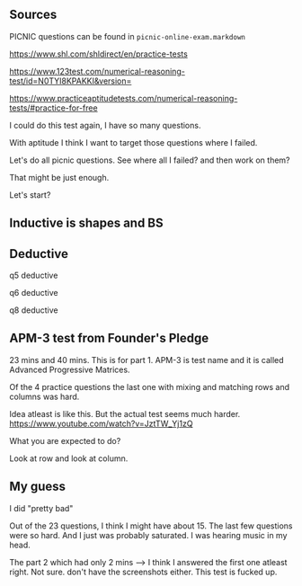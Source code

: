 ## Sources

PICNIC questions can be found in `picnic-online-exam.markdown`

https://www.shl.com/shldirect/en/practice-tests

https://www.123test.com/numerical-reasoning-test/id=N0TYI8KPAKKI&version=

https://www.practiceaptitudetests.com/numerical-reasoning-tests/#practice-for-free


I could do this test again, I have so many questions.

With aptitude I think I want to target those questions where I failed.

Let's do all picnic questions. See where all I failed? and then work
on them?

That might be just enough.

Let's start?

## Inductive is shapes and BS

## Deductive

q5 deductive

q6 deductive

q8 deductive


## APM-3 test from Founder's Pledge

23 mins and 40 mins. This is for part 1. APM-3 is test name and it is
called Advanced Progressive Matrices.

Of the 4 practice questions the last one with mixing and matching rows
and columns was hard.

Idea atleast is like this. But the actual test seems much harder.
https://www.youtube.com/watch?v=JztTW_Yj1zQ 


What you are expected to do?

Look at row and look at column.


## My guess

I did "pretty bad"

Out of the 23 questions, I think I might have about 15. The last few
questions were so hard. And I just was probably saturated. I was
hearing music in my head. 

The part 2 which had only 2 mins --> I think I answered the first one
atleast right. Not sure. don't have the screenshots either. This test
is fucked up.
